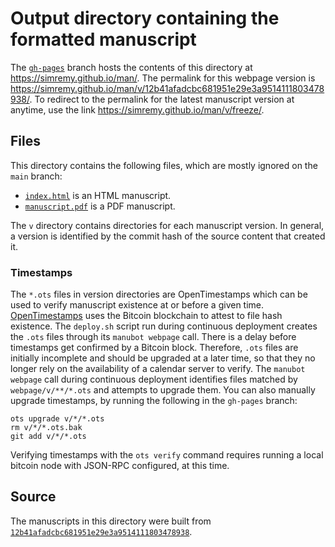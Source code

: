 # Output directory containing the formatted manuscript

The [`gh-pages`](https://github.com/simremy/man/tree/gh-pages) branch hosts the contents of this directory at <https://simremy.github.io/man/>.
The permalink for this webpage version is <https://simremy.github.io/man/v/12b41afadcbc681951e29e3a9514111803478938/>.
To redirect to the permalink for the latest manuscript version at anytime, use the link <https://simremy.github.io/man/v/freeze/>.

## Files

This directory contains the following files, which are mostly ignored on the `main` branch:

+ [`index.html`](index.html) is an HTML manuscript.
+ [`manuscript.pdf`](manuscript.pdf) is a PDF manuscript.

The `v` directory contains directories for each manuscript version.
In general, a version is identified by the commit hash of the source content that created it.

### Timestamps

The `*.ots` files in version directories are OpenTimestamps which can be used to verify manuscript existence at or before a given time.
[OpenTimestamps](https://opentimestamps.org/) uses the Bitcoin blockchain to attest to file hash existence.
The `deploy.sh` script run during continuous deployment creates the `.ots` files through its `manubot webpage` call.
There is a delay before timestamps get confirmed by a Bitcoin block.
Therefore, `.ots` files are initially incomplete and should be upgraded at a later time, so that they no longer rely on the availability of a calendar server to verify.
The `manubot webpage` call during continuous deployment identifies files matched by `webpage/v/**/*.ots` and attempts to upgrade them.
You can also manually upgrade timestamps, by running the following in the `gh-pages` branch:

```shell
ots upgrade v/*/*.ots
rm v/*/*.ots.bak
git add v/*/*.ots
```

Verifying timestamps with the `ots verify` command requires running a local bitcoin node with JSON-RPC configured, at this time.

## Source

The manuscripts in this directory were built from
[`12b41afadcbc681951e29e3a9514111803478938`](https://github.com/simremy/man/commit/12b41afadcbc681951e29e3a9514111803478938).
